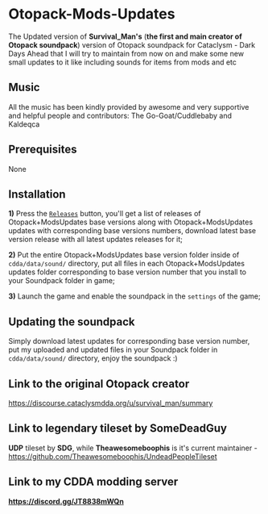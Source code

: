 # Otopack-Mods-Updates
The Updated version of **Survival_Man's** (**the first and main creator of Otopack soundpack**)  version of Otopack soundpack for Cataclysm - Dark Days Ahead that I will try to maintain from now on and make some new small updates to it like including sounds for items from mods and etc

## Music 
All the music has been kindly provided by awesome and very supportive and helpful people and contributors: The Go-Goat/Cuddlebaby and Kaldeqca

## Prerequisites 
None 

## Installation
**1)** Press the [`Releases`](https://github.com/Kenan2000/Otopack-Mods-Updates/releases) button, you'll get a list of releases of Otopack+ModsUpdates base versions along with Otopack+ModsUpdates updates with corresponding base versions numbers, download latest base version release with all latest updates releases for it;

**2)** Put the entire Otopack+ModsUpdates base version folder inside of `cdda/data/sound/` directory, put all files in each Otopack+ModsUpdates updates folder corresponding to base version number that you install to your Soundpack folder in game;

**3)** Launch the game and enable the soundpack in the `settings` of the game;

## Updating the soundpack
Simply download latest updates for corresponding base version number, put my uploaded and updated files in your Soundpack folder in `cdda/data/sound/` directory, enjoy the soundpack :)

## Link to the original Otopack creator
https://discourse.cataclysmdda.org/u/survival_man/summary

## Link to legendary tileset by SomeDeadGuy

**UDP** tileset by **SDG**, while **Theawesomeboophis** is it's current maintainer - https://github.com/Theawesomeboophis/UndeadPeopleTileset 

## Link to my CDDA modding server

**https://discord.gg/JT8838mWQn**
